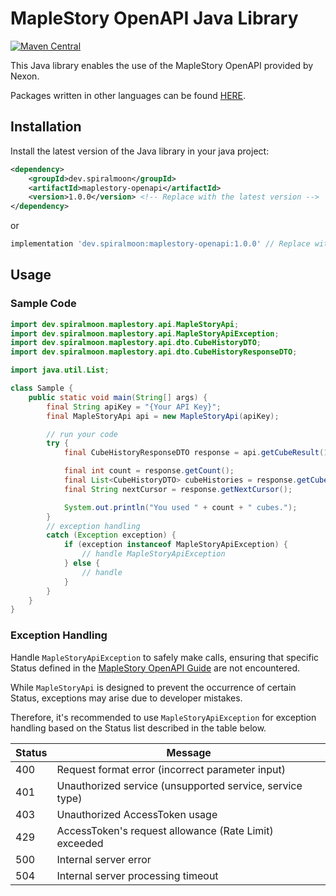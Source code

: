 # MapleStory OpenAPI Java Library

[![Maven Central](https://img.shields.io/maven-central/v/dev.spiralmoon/maplestory-openapi)](https://search.maven.org/artifact/dev.spiralmoon/maplestory-openapi)

This Java library enables the use of the MapleStory OpenAPI provided by Nexon.

Packages written in other languages can be found [HERE](https://github.com/SpiralMoon/maplestory.openapi).

## Installation

Install the latest version of the Java library in your java project:

```xml
<dependency>
    <groupId>dev.spiralmoon</groupId>
    <artifactId>maplestory-openapi</artifactId>
    <version>1.0.0</version> <!-- Replace with the latest version -->
</dependency>
```
or 
```groovy
implementation 'dev.spiralmoon:maplestory-openapi:1.0.0' // Replace with the latest version
```

## Usage

### Sample Code

```java
import dev.spiralmoon.maplestory.api.MapleStoryApi;
import dev.spiralmoon.maplestory.api.MapleStoryApiException;
import dev.spiralmoon.maplestory.api.dto.CubeHistoryDTO;
import dev.spiralmoon.maplestory.api.dto.CubeHistoryResponseDTO;

import java.util.List;

class Sample {
    public static void main(String[] args) {
        final String apiKey = "{Your API Key}";
        final MapleStoryApi api = new MapleStoryApi(apiKey);

        // run your code
        try {
            final CubeHistoryResponseDTO response = api.getCubeResult(1000, 2023, 10, 15);

            final int count = response.getCount();
            final List<CubeHistoryDTO> cubeHistories = response.getCubeHistories();
            final String nextCursor = response.getNextCursor();

            System.out.println("You used " + count + " cubes.");
        }
        // exception handling
        catch (Exception exception) {
            if (exception instanceof MapleStoryApiException) {
                // handle MapleStoryApiException
            } else {
                // handle
            }
        }
    }
}

```

### Exception Handling

Handle `MapleStoryApiException` to safely make calls, ensuring that specific Status defined in the [MapleStory OpenAPI Guide](https://developers.nexon.com/Maplestory/guides) are not encountered.

While `MapleStoryApi` is designed to prevent the occurrence of certain Status, exceptions may arise due to developer mistakes.

Therefore, it's recommended to use `MapleStoryApiException` for exception handling based on the Status list described in the table below.

| Status | Message                                                 |
|--------|---------------------------------------------------------|
| 400    | Request format error (incorrect parameter input)        |
| 401    | Unauthorized service (unsupported service, service type) |
| 403    | Unauthorized AccessToken usage                          |
| 429    | AccessToken's request allowance (Rate Limit) exceeded   |
| 500    | Internal server error                                   |
| 504    | Internal server processing timeout                      |
